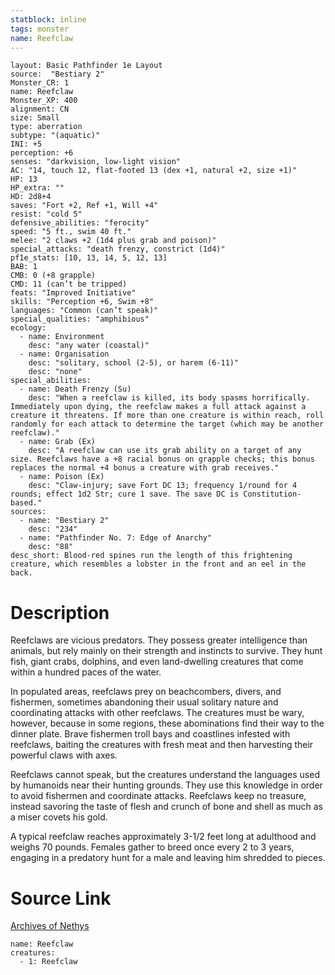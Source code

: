 ```yaml
---
statblock: inline
tags: monster
name: Reefclaw
---
```

```statblock
layout: Basic Pathfinder 1e Layout
source:  "Bestiary 2"
Monster_CR: 1
name: Reefclaw
Monster_XP: 400
alignment: CN
size: Small
type: aberration
subtype: "(aquatic)"
INI: +5
perception: +6
senses: "darkvision, low-light vision"
AC: "14, touch 12, flat-footed 13 (dex +1, natural +2, size +1)"
HP: 13
HP_extra: ""
HD: 2d8+4
saves: "Fort +2, Ref +1, Will +4"
resist: "cold 5"
defensive_abilities: "ferocity"
speed: "5 ft., swim 40 ft."
melee: "2 claws +2 (1d4 plus grab and poison)"
special_attacks: "death frenzy, constrict (1d4)"
pf1e_stats: [10, 13, 14, 5, 12, 13]
BAB: 1
CMB: 0 (+8 grapple)
CMD: 11 (can’t be tripped)
feats: "Improved Initiative"
skills: "Perception +6, Swim +8"
languages: "Common (can’t speak)"
special_qualities: "amphibious"
ecology:
  - name: Environment
    desc: "any water (coastal)"
  - name: Organisation
    desc: "solitary, school (2-5), or harem (6-11)"
    desc: "none"
special_abilities:
  - name: Death Frenzy (Su)
    desc: "When a reefclaw is killed, its body spasms horrifically. Immediately upon dying, the reefclaw makes a full attack against a creature it threatens. If more than one creature is within reach, roll randomly for each attack to determine the target (which may be another reefclaw)."
  - name: Grab (Ex)
    desc: "A reefclaw can use its grab ability on a target of any size. Reefclaws have a +8 racial bonus on grapple checks; this bonus replaces the normal +4 bonus a creature with grab receives."
  - name: Poison (Ex)
    desc: "Claw-injury; save Fort DC 13; frequency 1/round for 4 rounds; effect 1d2 Str; cure 1 save. The save DC is Constitution-based."
sources:
  - name: "Bestiary 2"
    desc: "234"
  - name: "Pathfinder No. 7: Edge of Anarchy"
    desc: "88"
desc_short: Blood-red spines run the length of this frightening creature, which resembles a lobster in the front and an eel in the back.
```
# Description
Reefclaws are vicious predators. They possess greater intelligence than animals, but rely mainly on their strength and instincts to survive. They hunt fish, giant crabs, dolphins, and even land-dwelling creatures that come within a hundred paces of the water.

In populated areas, reefclaws prey on beachcombers, divers, and fishermen, sometimes abandoning their usual solitary nature and coordinating attacks with other reefclaws. The creatures must be wary, however, because in some regions, these abominations find their way to the dinner plate. Brave fishermen troll bays and coastlines infested with reefclaws, baiting the creatures with fresh meat and then harvesting their powerful claws with axes.

Reefclaws cannot speak, but the creatures understand the languages used by humanoids near their hunting grounds. They use this knowledge in order to avoid fishermen and coordinate attacks. Reefclaws keep no treasure, instead savoring the taste of flesh and crunch of bone and shell as much as a miser covets his gold.

A typical reefclaw reaches approximately 3-1/2 feet long at adulthood and weighs 70 pounds. Females gather to breed once every 2 to 3 years, engaging in a predatory hunt for a male and leaving him shredded to pieces.
# Source Link
[Archives of Nethys](https://aonprd.com/MonsterDisplay.aspx?ItemName=Reefclaw)
```encounter-table
name: Reefclaw
creatures:
  - 1: Reefclaw
```
